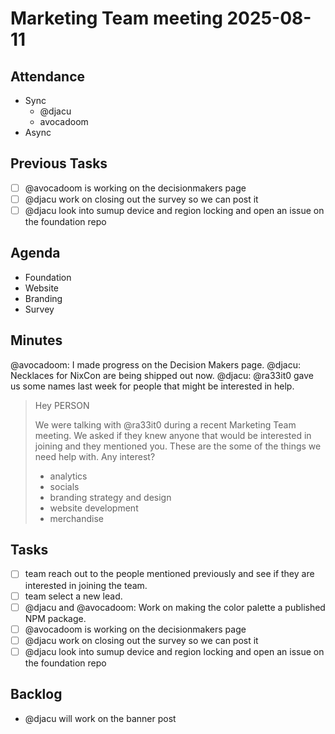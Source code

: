 # Marketing Team meeting 2025-08-11

## Attendance

- Sync
  - @djacu
  - avocadoom
- Async

## Previous Tasks

- [ ] @avocadoom is working on the decisionmakers page
- [ ] @djacu work on closing out the survey so we can post it
- [ ] @djacu look into sumup device and region locking and open an issue on the foundation repo

## Agenda

- Foundation
- Website
- Branding
- Survey

## Minutes

@avocadoom: I made progress on the Decision Makers page.
@djacu: Necklaces for NixCon are being shipped out now.
@djacu: @ra33it0 gave us some names last week for people that might be interested in help.

> Hey PERSON
>
> We were talking with @ra33it0 during a recent Marketing Team meeting. We asked if they knew anyone that would be interested in joining and they mentioned you. These are the some of the things we need help with. Any interest?
>
> - analytics
> - socials
> - branding strategy and design
> - website development
> - merchandise

## Tasks

- [ ] team reach out to the people mentioned previously and see if they are interested in joining the team.
- [ ] team select a new lead.
- [ ] @djacu and @avocadoom: Work on making the color palette a published NPM package.
- [ ] @avocadoom is working on the decisionmakers page
- [ ] @djacu work on closing out the survey so we can post it
- [ ] @djacu look into sumup device and region locking and open an issue on the foundation repo

## Backlog

- @djacu will work on the banner post
